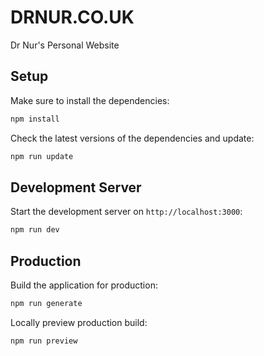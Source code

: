 # DRNUR.CO.UK

Dr Nur's Personal Website

## Setup

Make sure to install the dependencies:

```bash
npm install

```

Check the latest versions of the dependencies and update:
```bash
npm run update
```

## Development Server

Start the development server on `http://localhost:3000`:

```bash
npm run dev

```

## Production

Build the application for production:

```bash
npm run generate

```

Locally preview production build:

```bash
npm run preview

```
